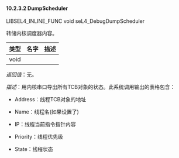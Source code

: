#### 10.2.3.2  DumpScheduler

LIBSEL4_INLINE_FUNC void seL4_DebugDumpScheduler

转储内核调度器内容。

类型 | 名字 | 描述
--- | --- | ---
void |  | 

*返回值*：无。

*描述*：用内核串口导出所有TCB对象的状态。此系统调用输出的表格包含：

- Address：线程TCB对象的地址

- Name：线程名(如果设置了)

- IP：线程当前指令指针内容

- Priority：线程优先级

- State：线程状态


